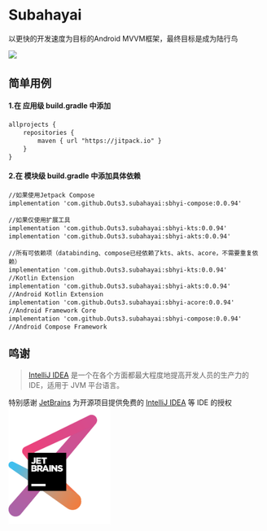 # Subahayai

以更快的开发速度为目标的Android MVVM框架，最终目标是成为陆行鸟  
  
[![](https://jitpack.io/v/Outs3/subahayai.svg)](https://jitpack.io/#Outs3/subahayai)  
  
## 简单用例
#### 1.在 应用级 build.gradle 中添加
```
allprojects {  
    repositories {  
        maven { url "https://jitpack.io" }  
    }  
}
```

   
#### 2.在 模块级 build.gradle 中添加具体依赖
```
//如果使用Jetpack Compose  
implementation 'com.github.Outs3.subahayai:sbhyi-compose:0.0.94'

//如果仅使用扩展工具  
implementation 'com.github.Outs3.subahayai:sbhyi-kts:0.0.94'
implementation 'com.github.Outs3.subahayai:sbhyi-akts:0.0.94'
  
//所有可依赖项（databinding、compose已经依赖了kts、akts、acore，不需要重复依赖）  
implementation 'com.github.Outs3.subahayai:sbhyi-kts:0.0.94'			//Kotlin Extension
implementation 'com.github.Outs3.subahayai:sbhyi-akts:0.0.94'			//Android Kotlin Extension
implementation 'com.github.Outs3.subahayai:sbhyi-acore:0.0.94'			//Android Framework Core
implementation 'com.github.Outs3.subahayai:sbhyi-compose:0.0.94'			//Android Compose Framework
```

## 鸣谢

> [IntelliJ IDEA](https://zh.wikipedia.org/zh-hans/IntelliJ_IDEA) 是一个在各个方面都最大程度地提高开发人员的生产力的 IDE，适用于 JVM 平台语言。

特别感谢 [JetBrains](https://www.jetbrains.com/?from=Subahayai)
为开源项目提供免费的 [IntelliJ IDEA](https://www.jetbrains.com/idea/?from=Subahayai) 等 IDE 的授权  
[<img src=".github/jetbrains-variant-3.png" width="200"/>](https://www.jetbrains.com/?from=Subahayai)